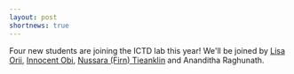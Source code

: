 ```yaml
---
layout: post
shortnews: true
---
```


Four new students are joining the ICTD lab this year! We'll be joined by [Lisa Orii](https://lisaorii.github.io/), [Innocent Obi](https://blog.uzodi.com/about), [Nussara (Firn) Tieanklin](https://github.com/nussarafirn) and  Ananditha Raghunath.
